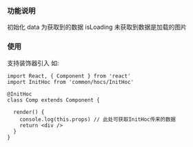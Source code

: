 ### 功能说明

初始化
data 为获取到的数据
isLoading 未获取到数据是加载的图片

### 使用

支持装饰器引入 如:

```
import React, { Component } from 'react'
import InitHoc from 'common/hocs/InitHoc'

@InitHoc
class Comp extends Component {

  render() {
    console.log(this.props) // 此处可获取InitHoc传来的数据
    return <div />
  }
}
```
